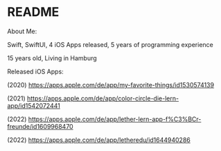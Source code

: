 # README


About Me:

Swift, SwiftUI, 4 iOS Apps released, 5 years of programming experience

15 years old, Living in Hamburg


Released iOS Apps:

(2020) https://apps.apple.com/de/app/my-favorite-things/id1530574139

(2021) https://apps.apple.com/de/app/color-circle-die-lern-app/id1542072441

(2022) https://apps.apple.com/de/app/lether-lern-app-f%C3%BCr-freunde/id1609968470

(2022) https://apps.apple.com/de/app/letheredu/id1644940286
